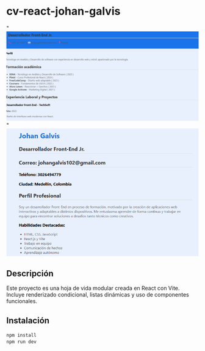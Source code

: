 # cv-react-johan-galvis
"![alt text](image.png)"
![alt text](image-1.png)

## Descripción

Este proyecto es una hoja de vida modular creada en React con Vite. Incluye renderizado condicional, listas dinámicas y uso de componentes funcionales.

## Instalación

```bash
npm install
npm run dev
